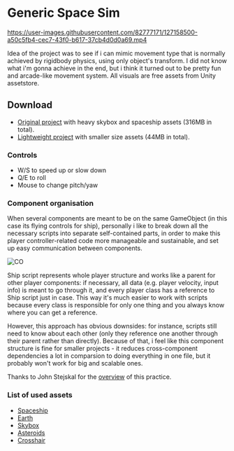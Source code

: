 # Generic Space Sim


https://user-images.githubusercontent.com/82777171/127158500-a50c5fb4-cec7-43f0-b617-37cb4d0d0a69.mp4



Idea of the project was to see if i can mimic movement type that is normally achieved by rigidbody physics, using only object's transform. I did not know what i'm gonna achieve in the end, but i think it turned out to be pretty fun and arcade-like movement system. All visuals are free assets from Unity assetstore.

## Download
- [Original project](https://drive.google.com/file/d/1jVkF2nSzNzuTofgM8kjBztXfi9Psl_Lg/view?usp=sharing) with heavy skybox and spaceship assets (316MB in total).
- [Lightweight project](https://github.com/ForestSquirrelDev/GenericSpaceSim/blob/master/Packages/Generic%20space%20sim%20light.unitypackage) with smaller size assets (44MB in total).

### Controls
- W/S to speed up or slow down
- Q/E to roll
- Mouse to change pitch/yaw

### Component organisation
When several components are meant to be on the same GameObject (in this case its flying controls for ship), personally i like to break down all the necessary scripts into separate self-contained parts, in order to make this player controller-related code more manageable and sustainable, and set up easy communication between components.

![CO](https://user-images.githubusercontent.com/82777171/127177990-a1c28b0e-a919-43c1-baf5-570b5a4aa0a2.png)

Ship script represents whole player structure and works like a parent for other player components: if necessary, all data (e.g. player velocity, input info) is meant to go through it, and every player class has a reference to Ship script just in case. This way it's much easier to work with scripts because every class is responsible for only one thing and you always know where you can get a reference.

However, this approach has obvious downsides: for instance, scripts still need to know about each other (only they reference one another through their parent rather than directly). Because of that, i feel like this component structure is fine for smaller projects - it reduces cross-component dependencies a lot in comparsion to doing everything in one file, but it probably won't work for big and scalable ones.

Thanks to John Stejskal for the [overview](https://youtu.be/_vj1GASSO9U?list=PLB6BAQR-fTkJX5KoODSGjtBlH_lJXBb71) of this practice.

### List of used assets
- [Spaceship](https://assetstore.unity.com/packages/3d/vehicles/space/spaceship-by-pixel-make-99120)
- [Earth](https://assetstore.unity.com/packages/3d/environments/sci-fi/planet-earth-free-23399)
- [Skybox](https://assetstore.unity.com/packages/2d/textures-materials/diverse-space-skybox-11044)
- [Asteroids](https://assetstore.unity.com/packages/3d/environments/asteroids-pack-84988)
- [Crosshair](https://opengameart.org/content/3-fps-crosshairs)
